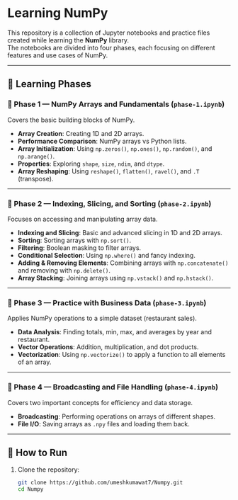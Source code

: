 # Learning NumPy

This repository is a collection of Jupyter notebooks and practice files created while learning the **NumPy** library.  
The notebooks are divided into four phases, each focusing on different features and use cases of NumPy.

---

## 📌 Learning Phases

### 📖 Phase 1 — NumPy Arrays and Fundamentals (`phase-1.ipynb`)
Covers the basic building blocks of NumPy.

- **Array Creation**: Creating 1D and 2D arrays.  
- **Performance Comparison**: NumPy arrays vs Python lists.  
- **Array Initialization**: Using `np.zeros()`, `np.ones()`, `np.random()`, and `np.arange()`.  
- **Properties**: Exploring `shape`, `size`, `ndim`, and `dtype`.  
- **Array Reshaping**: Using `reshape()`, `flatten()`, `ravel()`, and `.T` (transpose).  

---

### 📖 Phase 2 — Indexing, Slicing, and Sorting (`phase-2.ipynb`)
Focuses on accessing and manipulating array data.

- **Indexing and Slicing**: Basic and advanced slicing in 1D and 2D arrays.  
- **Sorting**: Sorting arrays with `np.sort()`.  
- **Filtering**: Boolean masking to filter arrays.  
- **Conditional Selection**: Using `np.where()` and fancy indexing.  
- **Adding & Removing Elements**: Combining arrays with `np.concatenate()` and removing with `np.delete()`.  
- **Array Stacking**: Joining arrays using `np.vstack()` and `np.hstack()`.  

---

### 📖 Phase 3 — Practice with Business Data (`phase-3.ipynb`)
Applies NumPy operations to a simple dataset (restaurant sales).

- **Data Analysis**: Finding totals, min, max, and averages by year and restaurant.  
- **Vector Operations**: Addition, multiplication, and dot products.  
- **Vectorization**: Using `np.vectorize()` to apply a function to all elements of an array.  

---

### 📖 Phase 4 — Broadcasting and File Handling (`phase-4.ipynb`)
Covers two important concepts for efficiency and data storage.

- **Broadcasting**: Performing operations on arrays of different shapes.  
- **File I/O**: Saving arrays as `.npy` files and loading them back.  

---

## 🚀 How to Run

1. Clone the repository:

   ```bash
   git clone https://github.com/umeshkumawat7/Numpy.git
   cd Numpy
